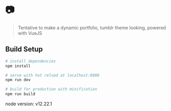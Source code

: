 # 📷

> Tentative to make a dynamic portfolio, tumblr theme looking, powered with VueJS

## Build Setup

```bash
# install dependencies
npm install

# serve with hot reload at localhost:8080
npm run dev

# build for production with minification
npm run build
```

node version: v12.22.1
